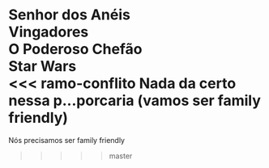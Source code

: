 Senhor dos Anéis </br>
Vingadores </br>
O Poderoso Chefão </br>
Star Wars </br>
<<< ramo-conflito
Nada da certo nessa p...porcaria (vamos ser family friendly)
=======
Nós precisamos ser family friendly </br>
>>>>> master
